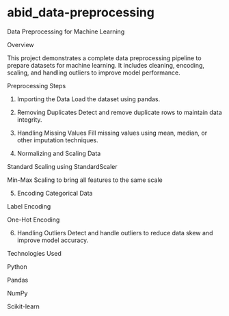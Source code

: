# abid_data-preprocessing
Data Preprocessing for Machine Learning

Overview

This project demonstrates a complete data preprocessing pipeline to prepare datasets for machine learning. It includes cleaning, encoding, scaling, and handling outliers to improve model performance.

Preprocessing Steps

1. Importing the Data
Load the dataset using pandas.


2. Removing Duplicates
Detect and remove duplicate rows to maintain data integrity.


3. Handling Missing Values
Fill missing values using mean, median, or other imputation techniques.


4. Normalizing and Scaling Data

Standard Scaling using StandardScaler

Min-Max Scaling to bring all features to the same scale



5. Encoding Categorical Data

Label Encoding

One-Hot Encoding



6. Handling Outliers
Detect and handle outliers to reduce data skew and improve model accuracy.



Technologies Used

Python

Pandas

NumPy

Scikit-learn
